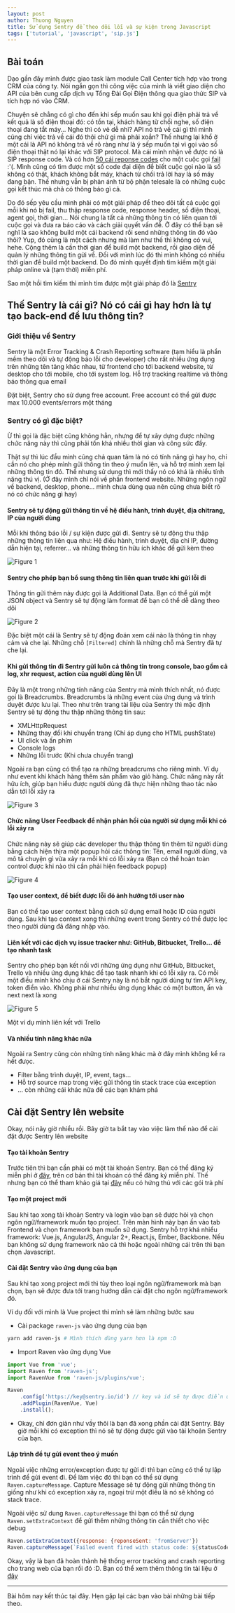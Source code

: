 ```yaml
---
layout: post
author: Thuong Nguyen
title: Sử dụng Sentry để theo dõi lỗi và sự kiện trong Javascript
tags: ['tutorial', 'javascript', 'sip.js']
---
```


## Bài toán

Dạo gần đây mình được giao task làm module Call Center tích hợp vào trong CRM của công ty. Nói ngắn gọn thì công việc của mình là viết giao diện cho API của bên cung cấp dịch vụ Tổng Đài Gọi Điện thông qua giao thức SIP và tích hợp nó vào CRM.

Chuyện sẽ chẳng có gì cho đến khi sếp muốn sau khi gọi điện phải trả về kết quả là số điện thoại đó: có tồn tại, khách hàng từ chối nghe, số điện thoại đang tắt máy...
Nghe thì có vẻ dễ nhỉ? API nó trả về cái gì thì mình cũng chỉ việc trả về cái đó thôi chứ gì mà phải xoắn?
Thế nhưng lại khổ ở một cái là API nó không trả về rõ ràng như là ý sếp muốn tại vì gọi vào số điện thoại thật nó lại khác với SIP protocol.
Mà cái mình nhận về được nó là SIP response code.
Và có hơn [50 cái reponse codes](https://en.wikipedia.org/wiki/List_of_SIP_response_codes) cho một cuộc gọi <abbr title="Từ 4xx tới 6xx">fail</abbr> :'(.
Mình cũng có tìm được một số code đại diện để biết cuộc gọi nào là số không có thật, khách không bắt máy, khách từ chối trả lời hay là số máy đang bận.
Thế nhưng vẫn bị phản ánh từ bộ phận telesale là có những cuộc gọi kết thúc mà chả có thông báo gì cả.

Do đó sếp yêu cầu mình phải có một giải pháp để theo dõi tất cả cuộc gọi mỗi khi nó bị fail, thu thập response code, response header, số điện thoại, agent gọi, thời gian...
Nói chung là tất cả những thông tin có liên quan tới cuộc gọi và đưa ra báo cáo và cách giải quyết vấn đề.
Ở đây có thể bạn sẽ nghĩ là sao không build một cái backend rồi send những thông tin đó vào thôi?
Yup, đó cũng là một cách nhưng mà làm như thế thì không có vui, hehe. Cộng thêm là cần thời gian để build một backend, rồi giao diện để quản lý những thông tin gửi về.
Đối với mình lúc đó thì mình không có nhiều thời gian để build một backend.
Do đó mình quyết định tìm kiếm một giải pháp online và (tạm thời) miễn phí.

Sao một hồi tìm kiếm thì mình tìm được một giải pháp đó là [Sentry](https://sentry.io/)


## Thế Sentry là cái gì? Nó có cái gì hay hơn là tự tạo back-end để lưu thông tin?

### Giới thiệu về Sentry

Sentry là một Error Tracking & Crash Reporting software (tạm hiểu là phần mềm theo dõi và tự động báo lỗi cho developer) cho rất nhiều ứng dụng trên những tên tảng khác nhau, từ frontend cho tới backend website, từ desktop cho tới mobile, cho tới system log. Hỗ trợ tracking realtime và thông báo thông qua email

Đặt biệt, Sentry cho sử dụng free account. Free account có thể gửi được max 10.000 events/errors một tháng

### Sentry có gì đặc biệt?

Ừ thì gọi là đặc biệt cũng không hẳn, nhưng để tự xây dựng được những chức năng này thì cũng phải tốn khá nhiều thời gian và công sức đấy.

Thật sự thì lúc đầu mình cũng chả quan tâm là nó có tính năng gì hay ho, chỉ cần nó cho phép mình gửi thông tin theo ý muốn lên, và hỗ trợ mình xem lại những thông tin đó.
Thế nhưng sử dụng thì mới thấy nó có khá là nhiều tính năng thú vị.
(Ở đây mình chỉ nói về phần frontend website. Những ngôn ngữ về backend, desktop, phone... mình chưa dùng qua nên cũng chưa biết rõ nó có chức năng gì hay)

#### Sentry sẽ tự động gửi thông tin về hệ điều hành, trình duyệt, địa chỉtrang, IP của người dùng

Mỗi khi thông báo lỗi / sự kiện được gửi đi. Sentry sẽ tự động thu thập những thông tin liên qua như: Hệ điều hành, trình duyệt, địa chỉ IP, đường dẫn hiện tại, referrer... và những thông tin hữu ích khác để gửi kèm theo

![Figure 1](https://s3-ap-southeast-1.amazonaws.com/thuongnguyen.me.blog/blog-assets/base-information.jpg "Figure 1")

#### Sentry cho phép bạn bổ sung thông tin liên quan trước khi gửi lỗi đi

Thông tin gửi thêm này được gọi là Additional Data. Bạn có thể gửi một JSON object và Sentry sẽ tự động làm format để bạn có thể dễ dàng theo dõi

![Figure 2](https://s3-ap-southeast-1.amazonaws.com/thuongnguyen.me.blog/blog-assets/additional-data.jpg "Figure 2")

Đặc biệt một cái là Sentry sẽ tự động đoán xem cái nào là thông tin nhạy cảm và che lại. Những chỗ `[Filtered]` chính là những chỗ mà Sentry đã tự che lại.

#### Khi gửi thông tin đi Sentry gửi luôn cả thông tin trong console, bao gồm cả log, xhr request, action của người dùng lên UI

Đây là một trong những tính năng của Sentry mà mình thích nhất, nó được gọi là Breadcrumbs.
Breadcrumbs là những event của ứng dụng và trình duyệt được lưu lại.
Theo như trên trang tài liệu của Sentry thì mặc định Sentry sẽ tự động thu thập những thông tin sau:

- XMLHttpRequest
- Những thay đổi khi chuyển trang (Chỉ áp dụng cho HTML pushState)
- UI click và ấn phím
- Console logs
- Những lỗi trước (Khi chưa chuyển trang)

Ngoài ra bạn cũng có thể tạo ra những breadcrums cho riêng mình. Ví dụ như event khi khách hàng thêm sản phẩm vào giỏ hàng.
Chức năng này rất hữu ích, giúp bạn hiểu được người dùng đã thực hiện những thao tác nào dẫn tới lỗi xảy ra

![Figure 3](https://s3-ap-southeast-1.amazonaws.com/thuongnguyen.me.blog/blog-assets/breadcrumbs.jpg "Figure 3")

#### Chức năng User Feedback để nhận phản hồi của người sử dụng mỗi khi có lỗi xảy ra

Chức năng này sẽ giúp các developer thu thập thông tin thêm từ người dùng bằng cách hiện thịra một popup hỏi các thông tin: Tên, email người dùng, và mô tả chuyện gì vừa xảy ra mỗi khi có lỗi xảy ra (Bạn có thể hoàn toàn control được khi nào thì cần phải hiện feedback popup)

![Figure 4](https://s3-ap-southeast-1.amazonaws.com/thuongnguyen.me.blog/blog-assets/user-feedback.jpg "Figure 4")

#### Tạo user context, để biết được lỗi đó ảnh hưởng tới user nào

Bạn có thể tạo user context bằng cách sử dụng email hoặc ID của người dùng.
Sau khi tạo context xong thì những event trong Sentry có thể được lọc theo người dùng đã đăng nhập vào.

#### Liên kết với các dịch vụ issue tracker như: GitHub, Bitbucket, Trello... để tạo nhanh task

Sentry cho phép bạn kết nối với những ứng dụng như GitHub, Bitbucket, Trello và nhiều ứng dụng khác để tạo task nhanh khi có lỗi xảy ra.
Có mỗi một điều mình khó chịu ở cái Sentry này là nó bắt người dùng tự tìm API key, token điền vào.
Không phải như nhiều ứng dụng khác có một button, ấn và next next là xong

![Figure 5](https://s3-ap-southeast-1.amazonaws.com/thuongnguyen.me.blog/blog-assets/trello-task.jpg "Figure 5")

Một ví dụ mình liên kết với Trello

#### Và nhiều tính năng khác nữa

Ngoài ra Sentry cũng còn những tính năng khác mà ở đây mình không kể ra hết đưọc.

- Filter bằng trình duyệt, IP, event, tags...
- Hỗ trợ source map trong việc gửi thông tin stack trace của exception
- ... còn những cái khác nữa để các bạn khám phá

## Cài đặt Sentry lên website

Okay, nói nãy giờ nhiều rồi. Bây giờ ta bắt tay vào việc làm thế nào để cài đặt được Sentry lên website

#### Tạo tài khoản Sentry

Trước tiên thì bạn cần phải có một tài khoản Sentry.
Bạn có thể đăng ký miễn phí ở [đây](https://sentry.io), trên cơ bản thì tài khoản có thể đăng ký miễn phí.
Thế nhưng bạn có thể tham khảo giá tại [đây](https://sentry.io/pricing/) nếu có hứng thú với các gói trả phí

#### Tạo một project mới

Sau khi tạo xong tài khoản Sentry và login vào bạn sẽ được hỏi và chọn ngôn ngữ/framework muốn tạo project.
Trên màn hình này bạn ấn vào tab Frontend và chọn framework bạn muốn sử dụng.
Sentry hỗ trợ khá nhiều framework: Vue.js, AngularJS, Angular 2+, React.js, Ember, Backbone.
Nếu bạn không sử dụng framework nào cả thì hoặc ngoài những cái trên thì bạn chọn Javascript.


#### Cài đặt Sentry vào ứng dụng của bạn

Sau khi tạo xong project mới thì tùy theo loại ngôn ngữ/framework mà bạn chọn, bạn sẽ được đưa tới trang hướng dẫn cài đặt cho ngôn ngữ/framework đó.

Ví dụ đối với mình là Vue project thì mình sẽ làm những bước sau

- Cài package `raven-js` vào ứng dụng của bạn

```bash
yarn add raven-js # Mình thích dùng yarn hơn là npm :D
```

- Import Raven vào ứng dụng Vue

```javascript
import Vue from 'vue';
import Raven from 'raven-js';
import RavenVue from 'raven-js/plugins/vue';

Raven
    .config('https://key@sentry.io/id') // key và id sẽ tự được điền ở trang hướng dẫn, bạn chỉ việc copy thôi.
    .addPlugin(RavenVue, Vue)
    .install();
```

- Okay, chỉ đơn giản như vầy thôi là bạn đã xong phần cài đặt Sentry. Bây giờ mỗi khi có exception thì nó sẽ tự động được gửi vào tài khoản Sentry của bạn.

#### Lập trình để tự gửi event theo ý muốn

Ngoài việc những error/exception được tự gửi đi thì bạn cũng có thể tự lập trình để gửi event đi.
Để làm việc đó thì bạn có thể sử dụng `Raven.captureMessage`.
Capture Message sẽ tự động gửi những thông tin giống như khi có exception xảy ra, ngoại trừ một điều là nó sẽ không có stack trace.

Ngoài việc sử dung `Raven.captureMessage` thì bạn có thể sử dụng `Raven.setExtraContext` để gửi thêm những thông tin cần thiết cho việc debug

```javascript
Raven.setExtraContext({response: {reponseSent: 'fromServer'})
Raven.captureMessage(`Failed event fired with status code: ${statusCode}`)
```

Okay, vậy là bạn đã hoàn thành hệ thống error tracking and crash reporting cho trang web của bạn rồi đó :D.
Bạn có thể xem thêm thông tin tài liệu ở [đây](https://docs.sentry.io/)

---

Bài hôm nay kết thúc tại đây. Hẹn gặp lại các bạn vào bài những bài tiếp theo.










